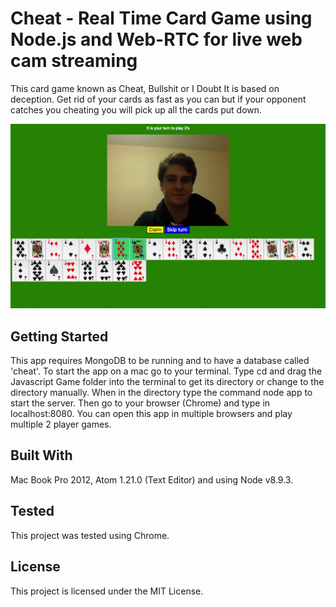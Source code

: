 # Cheat - Real Time Card Game using Node.js and Web-RTC for live web cam streaming
This card game known as Cheat, Bullshit or I Doubt It is based on deception. Get rid of your cards as fast as you can but if your opponent catches you cheating you will pick up all the cards put down.

![alt tag](https://github.com/alexkeaveney/Javascript-Game/blob/master/screenshot.jpg)

## Getting Started

This app requires MongoDB to be running and to have a database called 'cheat'. To start the app on a mac go to your terminal. Type cd and drag the Javascript Game folder into the terminal to get its directory or change to the directory manually. When in the directory type the command node app to start the server. Then go to your browser (Chrome) and type in localhost:8080. You can open this app in multiple browsers and play multiple 2 player games.

## Built With

Mac Book Pro 2012, Atom 1.21.0 (Text Editor) and using Node v8.9.3.

## Tested 

This project was tested using Chrome.

## License

This project is licensed under the MIT License.
